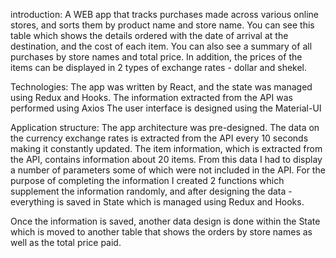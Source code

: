 introduction:
A WEB app that tracks purchases made across various online stores, and sorts them by product name and store name.
You can see this table which shows the details ordered with the date of arrival at the destination, and the cost of each item.
You can also see a summary of all purchases by store names and total price.
In addition, the prices of the items can be displayed in 2 types of exchange rates - dollar and shekel.

Technologies:
The app was written by React, and the state was managed using Redux and Hooks.
The information extracted from the API was performed using Axios
The user interface is designed using the Material-UI


Application structure:
The app architecture was pre-designed.
The data on the currency exchange rates is extracted from the API every 10 seconds making it constantly updated.
The item information, which is extracted from the API, contains information about 20 items. From this data I had to display a number of parameters some of which were not included in the API.
For the purpose of completing the information I created 2 functions which supplement the information randomly, and after designing the data - everything is saved in State which is managed using Redux and Hooks.

Once the information is saved, another data design is done within the State which is moved to another table that shows the orders by store names as well as the total price paid.